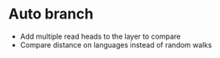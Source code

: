 # Auto branch
- Add multiple read heads to the layer to compare
- Compare distance on languages instead of random walks
